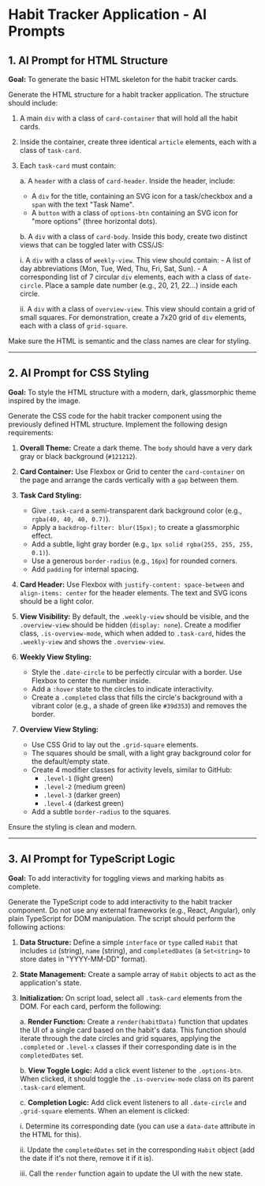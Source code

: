 # Habit Tracker Application - AI Prompts

## 1. AI Prompt for HTML Structure

**Goal:** To generate the basic HTML skeleton for the habit tracker cards.

Generate the HTML structure for a habit tracker application. The structure should include:

1. A main `div` with a class of `card-container` that will hold all the habit cards.

2. Inside the container, create three identical `article` elements, each with a class of `task-card`.

3. Each `task-card` must contain:
   
   a. A `header` with a class of `card-header`. Inside the header, include:
      - A `div` for the title, containing an SVG icon for a task/checkbox and a `span` with the text "Task Name".
      - A `button` with a class of `options-btn` containing an SVG icon for "more options" (three horizontal dots).
   
   b. A `div` with a class of `card-body`. Inside this body, create two distinct views that can be toggled later with CSS/JS:
      
      i. A `div` with a class of `weekly-view`. This view should contain:
         - A list of day abbreviations (Mon, Tue, Wed, Thu, Fri, Sat, Sun).
         - A corresponding list of 7 circular `div` elements, each with a class of `date-circle`. Place a sample date number (e.g., 20, 21, 22...) inside each circle.
      
      ii. A `div` with a class of `overview-view`. This view should contain a grid of small squares. For demonstration, create a 7x20 grid of `div` elements, each with a class of `grid-square`.

Make sure the HTML is semantic and the class names are clear for styling.

---

## 2. AI Prompt for CSS Styling

**Goal:** To style the HTML structure with a modern, dark, glassmorphic theme inspired by the image.

Generate the CSS code for the habit tracker component using the previously defined HTML structure. Implement the following design requirements:

1. **Overall Theme:** Create a dark theme. The `body` should have a very dark gray or black background (`#121212`).

2. **Card Container:** Use Flexbox or Grid to center the `card-container` on the page and arrange the cards vertically with a `gap` between them.

3. **Task Card Styling:**
   - Give `.task-card` a semi-transparent dark background color (e.g., `rgba(40, 40, 40, 0.7)`).
   - Apply a `backdrop-filter: blur(15px);` to create a glassmorphic effect.
   - Add a subtle, light gray border (e.g., `1px solid rgba(255, 255, 255, 0.1)`).
   - Use a generous `border-radius` (e.g., `16px`) for rounded corners.
   - Add `padding` for internal spacing.

4. **Card Header:** Use Flexbox with `justify-content: space-between` and `align-items: center` for the header elements. The text and SVG icons should be a light color.

5. **View Visibility:** By default, the `.weekly-view` should be visible, and the `.overview-view` should be hidden (`display: none`). Create a modifier class, `.is-overview-mode`, which when added to `.task-card`, hides the `.weekly-view` and shows the `.overview-view`.

6. **Weekly View Styling:**
   - Style the `.date-circle` to be perfectly circular with a border. Use Flexbox to center the number inside.
   - Add a `:hover` state to the circles to indicate interactivity.
   - Create a `.completed` class that fills the circle's background with a vibrant color (e.g., a shade of green like `#39d353`) and removes the border.

7. **Overview View Styling:**
   - Use CSS Grid to lay out the `.grid-square` elements.
   - The squares should be small, with a light gray background color for the default/empty state.
   - Create 4 modifier classes for activity levels, similar to GitHub:
     - `.level-1` (light green)
     - `.level-2` (medium green)
     - `.level-3` (darker green)
     - `.level-4` (darkest green)
   - Add a subtle `border-radius` to the squares.

Ensure the styling is clean and modern.

---

## 3. AI Prompt for TypeScript Logic

**Goal:** To add interactivity for toggling views and marking habits as complete.

Generate the TypeScript code to add interactivity to the habit tracker component. Do not use any external frameworks (e.g., React, Angular), only plain TypeScript for DOM manipulation. The script should perform the following actions:

1. **Data Structure:** Define a simple `interface` or `type` called `Habit` that includes `id` (string), `name` (string), and `completedDates` (a `Set<string>` to store dates in "YYYY-MM-DD" format).

2. **State Management:** Create a sample array of `Habit` objects to act as the application's state.

3. **Initialization:** On script load, select all `.task-card` elements from the DOM. For each card, perform the following:
   
   a. **Render Function:** Create a `render(habitData)` function that updates the UI of a single card based on the habit's data. This function should iterate through the date circles and grid squares, applying the `.completed` or `.level-x` classes if their corresponding date is in the `completedDates` set.
   
   b. **View Toggle Logic:** Add a click event listener to the `.options-btn`. When clicked, it should toggle the `.is-overview-mode` class on its parent `.task-card` element.
   
   c. **Completion Logic:** Add click event listeners to all `.date-circle` and `.grid-square` elements. When an element is clicked:
      
      i. Determine its corresponding date (you can use a `data-date` attribute in the HTML for this).
      
      ii. Update the `completedDates` set in the corresponding `Habit` object (add the date if it's not there, remove it if it is).
      
      iii. Call the `render` function again to update the UI with the new state.
